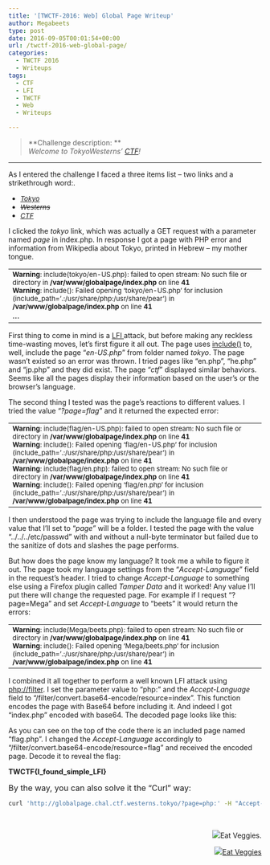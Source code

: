 ```yaml
---
title: '[TWCTF-2016: Web] Global Page Writeup'
author: Megabeets
type: post
date: 2016-09-05T00:01:54+00:00
url: /twctf-2016-web-global-page/
categories:
  - TWCTF 2016
  - Writeups
tags:
  - CTF
  - LFI
  - TWCTF
  - Web
  - Writeups

---
```

> **Challenge description: **  
> _Welcome to TokyoWesterns&#8217; [CTF][1]!_

* * *

<span style="font-weight: 400;">As I entered the challenge I faced a three items list &#8211; two links and a strikethrough word:</span>.

  * <span style="font-size: 10pt;"><em><a href="http://globalpage.chal.ctf.westerns.tokyo/?page=tokyo">Tokyo</a></em></span>
  * <span style="font-size: 10pt;"><em><del>Westerns</del></em></span>
  * <span style="font-size: 10pt;"><em><a href="http://globalpage.chal.ctf.westerns.tokyo/?page=ctf">CTF</a></em></span>

<span style="font-weight: 400;">I clicked the </span>_<span style="font-weight: 400;">tokyo</span>_ <span style="font-weight: 400;">link, which was actually a GET request with a parameter named </span>_<span style="font-weight: 400;">page </span>_<span style="font-weight: 400;">in index.php. In response I got a page with PHP error and information from Wikipedia about Tokyo, printed in Hebrew &#8211; my mother tongue.</span>

<table>
  <tr>
    <td style="text-align: left;">
      <span style="font-size: 10pt;"><b>Warning</b>: include(tokyo/en-US.php): failed to open stream: No such file or directory in <b>/var/www/globalpage/index.php</b> on line <b>41</b></span><br /> <span style="font-size: 10pt;"> <b>Warning</b>: include(): Failed opening &#8216;tokyo/en-US.php&#8217; for inclusion (include_path=&#8217;.:/usr/share/php:/usr/share/pear&#8217;) in <b>/var/www/globalpage/index.php</b> on line <b>41</b></span><br /> &#8230;
    </td>
  </tr>
</table>

<span style="font-weight: 400;">First thing to come in mind is a <a href="https://www.owasp.org/index.php/Testing_for_Local_File_Inclusion" target="_blank">LFI </a>attack, but before making any reckless time-wasting moves, let&#8217;s first figure it all out. The page uses </span><a href="http://php.net/manual/en/function.include.php" target="_blank"><span style="font-weight: 400;">include()</span></a> <span style="font-weight: 400;">to, well, include the page &#8220;</span>_<span style="font-weight: 400;">en-US.php</span>_<span style="font-weight: 400;">&#8221; from folder named </span>_<span style="font-weight: 400;">tokyo</span>_<span style="font-weight: 400;">. The page wasn&#8217;t existed so an error was thrown. I tried pages like &#8220;en.php&#8221;, &#8220;he.php&#8221; and &#8220;jp.php&#8221; and they did exist. The page &#8220;</span>_<span style="font-weight: 400;">ctf</span>_<span style="font-weight: 400;">&#8221; displayed similar behaviors. Seems like all the pages display their information based on the user&#8217;s or the browser&#8217;s language. </span>

<span style="font-weight: 400;">The second thing I tested was the page’s reactions to different values. I tried the value &#8220;</span>_<span style="font-weight: 400;">?page=flag</span>_<span style="font-weight: 400;">&#8221; and it returned the expected error:</span>

<table>
  <tr>
    <td>
      <span style="font-size: 10pt;"><b>Warning</b>: include(flag/en-US.php): failed to open stream: No such file or directory in <b>/var/www/globalpage/index.php</b> on line <b>41</b></span><br /> <span style="font-size: 10pt;"> <b>Warning</b>: include(): Failed opening &#8216;flag/en-US.php&#8217; for inclusion (include_path=&#8217;.:/usr/share/php:/usr/share/pear&#8217;) in <b>/var/www/globalpage/index.php</b> on line <b>41</b></span><br /> <span style="font-size: 10pt;"> <b>Warning</b>: include(flag/en.php): failed to open stream: No such file or directory in <b>/var/www/globalpage/index.php</b> on line <b>41</b></span><br /> <span style="font-size: 10pt;"> <b>Warning</b>: include(): Failed opening &#8216;flag/en.php&#8217; for inclusion (include_path=&#8217;.:/usr/share/php:/usr/share/pear&#8217;) in <b>/var/www/globalpage/index.php</b> on line <b>41</b></span>
    </td>
  </tr>
</table>

<span style="font-weight: 400;">I then understood the page was trying to include the language file and every value that I&#8217;ll set to &#8220;</span>_<span style="font-weight: 400;">page&#8221;</span>_ <span style="font-weight: 400;">will be a folder. I tested the page with the value &#8220;../../../etc/passwd&#8221; with and without a null-byte terminator but failed due to the sanitize of dots and slashes the page performs. </span>

<span style="font-weight: 400;">But how does the page know my language? It took me a while to figure it out. The page took my language settings from the &#8220;</span>_<span style="font-weight: 400;">Accept-Language</span>_<span style="font-weight: 400;">&#8221; field in the request&#8217;s header. I tried to change </span>_<span style="font-weight: 400;">Accept-Language</span>_ <span style="font-weight: 400;">to something else using a Firefox plugin called </span>_<span style="font-weight: 400;">Tamper Data</span>_ <span style="font-weight: 400;">and it worked! Any value I&#8217;ll put there will change the requested page. For example if I request &#8220;?page=Mega&#8221; and set </span>_<span style="font-weight: 400;">Accept-Language</span>_ <span style="font-weight: 400;">to &#8220;beets&#8221; it would return the errors:</span>

<table>
  <tr>
    <td>
      <span style="font-size: 10pt;"> <b>Warning</b>: include(Mega/beets.php): failed to open stream: No such file or directory in <b>/var/www/globalpage/index.php</b> on line <b>41</b></span><br /> <span style="font-size: 10pt;"> <b>Warning</b>: include(): Failed opening &#8216;Mega/beets.php&#8217; for inclusion (include_path=&#8217;.:/usr/share/php:/usr/share/pear&#8217;) in <b>/var/www/globalpage/index.php</b> on line <b>41</b></span>
    </td>
  </tr>
</table>

<span style="font-weight: 400;">I combined it all together to perform a well known LFI attack using <a href="http://php.net/manual/en/wrappers.php.php" target="_blank">php://filter</a>. I set the parameter value to &#8220;php:&#8221; and the </span>_<span style="font-weight: 400;">Accept-Language</span>_ <span style="font-weight: 400;">field to &#8220;/filter/convert.base64-encode/resource=index&#8221;. This function encodes the page with Base64 before including it. And indeed I got &#8220;index.php&#8221; encoded with base64. The decoded page looks like this: </span>  


<span style="font-weight: 400;">As you can see on the top of the code there is an included page named &#8220;flag.php&#8221;. I changed the </span>_<span style="font-weight: 400;">Accept-Language </span>_<span style="font-weight: 400;">accordingly to &#8220;/filter/convert.base64-encode/resource=flag&#8221; and received the encoded page. Decode it to reveal the flag:</span>

**TWCTF{I\_found\_simple_LFI}**

<span style="font-size: 12pt;">By the way, you can also solve it the &#8220;Curl&#8221; way:</span>

```sh
curl 'http://globalpage.chal.ctf.westerns.tokyo/?page=php:' -H "Accept-Language:/filter/convert.base64-encode/resource=flag"
```


&nbsp;

<p style="text-align: right;">
  <img src="./megabeets_inline_logo.png" />Eat Veggies.
</p>

<div class="nf-post-footer">
  <p style="text-align: right">
    <a href="https://www.megabeets.net/about.html#vegan"><img src="./megabeets_inline_logo.png" />Eat Veggies</a>
  </p>
</div>

 [1]: http://globalpage.chal.ctf.westerns.tokyo/